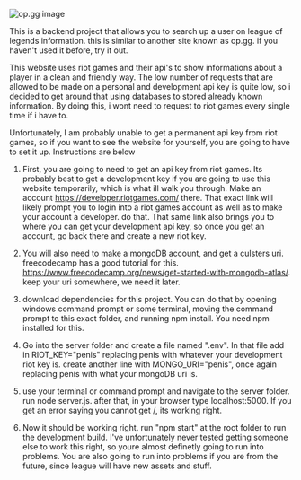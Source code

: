 ![op.gg image](https://cdn.discordapp.com/attachments/720093329852858419/894422095314944070/opgg.png)

This is a backend project that allows you to search up a user on league of legends information. this is similar to another site known as op.gg. if you haven't used it before, try it out.

This website uses riot games and their api's to show informations about a player in a clean and friendly way. The low number of requests that are allowed to be made on a personal and development api key is quite low, so i decided to get around that using databases to stored already known information. By doing this, i wont need to request to riot games every single time if i have to.

Unfortunately, I am probably unable to get a permanent api key from riot games, so if you want to see the website for yourself, you are going to have to set it up. Instructions are below

1. First, you are going to need to get an api key from riot games. Its probably best to get a development key if you are going to use this website temporarily, which is what ill walk you through. Make an account https://developer.riotgames.com/ there. That exact link will likely prompt you to login into a riot games account as well as to make your account a developer. do that. That same link also brings you to where you can get your development api key, so once you get an account, go back there and create a new riot key.

2. You will also need to make a mongoDB account, and get a culsters uri. freecodecamp has a good tutorial for this. https://www.freecodecamp.org/news/get-started-with-mongodb-atlas/. keep your uri somewhere, we need it later.

2. download dependencies for this project. You can do that by opening windows command prompt or some terminal, moving the command prompt to this exact folder, and running npm install. You need npm installed for this.

3. Go into the server folder and create a file named ".env". In that file add in RIOT_KEY="penis" replacing penis with whatever your development riot key is. create another line with MONGO_URI="penis", once again replacing penis with what your mongoDB uri is. 

4. use your terminal or command prompt and navigate to the server folder. run node server.js. after that, in your browser type localhost:5000. If you get an error saying you cannot get /, its working right.

5. Now it should be working right. run "npm start" at the root folder to run the development build. I've unfortunately never tested getting someone else to work this right, so youre almost definetly going to run into problems. You are also going to run into problems if you are from the future, since league will have new assets and stuff.
